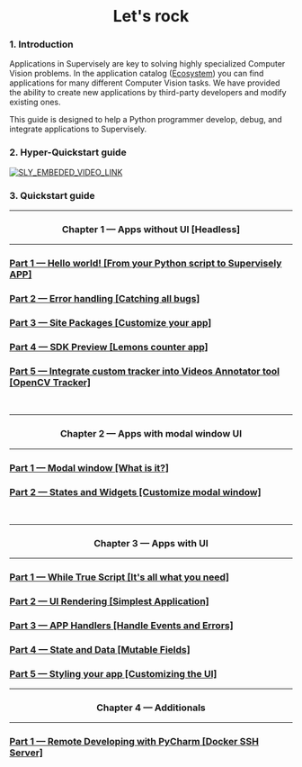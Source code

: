 <!-- <div align="center" markdown>

# **Content**

</div>


1. Headless apps (without UI)  

	1.1. Hello world! — From your Python script to Supervisely APP [part 1]  
	* Run you Python script in Supervisely
	* Describe app config.json
	* How to integrate into Supervisely (later)
	* How to run? (later)  

	1.2. Error handling — Catching all bugs [part 2]  
	* Supervisely Logger
	* Use [try:catch] with traceback
	* Error in task output  


	1.3. Site Packages — Customize your app [part 3]  
	* requirements.txt — add some package and print text at the end

	1.4. SDK Preview — Objects counter app [part 4]  
	* Environment files
	* Print objects count for every class in project
	* Link notebooks (more examples)
	* Link to full SDK docs


2. Modal window apps (simplest UI)

	2.1. Modal window — What is it? [part 5]
	* About states
	* HTML file
	* Hello world APP

	2.2. Widgets — Customize modal window [part 6]  
	* Element widgets
	* Timer APP
 -->

<div align="center" markdown>
<br/>  

# **Let's rock**

</div>

### 1. Introduction  
Applications in Supervisely are key to solving highly specialized Computer Vision problems. In the application catalog ([Ecosystem](https://app.supervise.ly/ecosystem/)) you can find applications for many different Computer Vision tasks. We have provided the ability to create new applications by third-party developers and modify existing ones.

This guide is designed to help a Python programmer develop, debug, and integrate applications to Supervisely.


### 2. Hyper-Quickstart guide  

<a data-key="sly-embeded-video-link" href="https://youtu.be/DwSLTCzhjzY" data-video-code="DwSLTCzhjzY">
    <img src="https://imgur.com/4Xi4rKA.png" alt="SLY_EMBEDED_VIDEO_LINK"  style="max-width:100%;">
</a>


### 3. Quickstart guide  

---

<div align="center" markdown>

### Chapter 1 — Apps without UI [Headless]

</div>

---
<div align="left" markdown>

### [Part 1 — Hello world! [From your Python script to Supervisely APP]](chapter-01-headless/part-01-hello-world/)

### [Part 2 — Error handling [Catching all bugs]](chapter-01-headless/part-02-errors-handling/)

### [Part 3 — Site Packages [Customize your app]](chapter-01-headless/part-03-site-packages/)

### [Part 4 — SDK Preview [Lemons counter app]](chapter-01-headless/part-04-sdk-preview/)

### [Part 5 — Integrate custom tracker into Videos Annotator tool [OpenCV Tracker]](chapter-01-headless/part-05-integrate-to-videos-annotator)
<br/>

</div>

---

<div align="center" markdown>

### Chapter 2 — Apps with modal window UI

</div>

---

<div align="left" markdown>

### [Part 1 — Modal window [What is it?]](chapter-02-modal-window/part-01-modal-window/)

### [Part 2 — States and Widgets [Customize modal window]](chapter-02-modal-window/part-02-states-and-widgets/)

<br/>

</div>

---

<div align="center" markdown>

### Chapter 3 — Apps with UI

</div>

---

### [Part 1 — While True Script [It's all what you need]](chapter-03-ui/part-01-while-true-script/)

### [Part 2 — UI Rendering [Simplest Application]](chapter-03-ui/part-02-ui-rendering/)

### [Part 3 — APP Handlers [Handle Events and Errors]](chapter-03-ui/part-03-app-handlers/)

### [Part 4 — State and Data [Mutable Fields]](chapter-03-ui/part-04-state-and-data/)

### [Part 5 — Styling your app [Customizing the UI]](chapter-03-ui/part-05-styling-your-app/)


---

<div align="center" markdown>

### Chapter 4 — Additionals

</div>

---

### [Part 1 — Remote Developing with PyCharm [Docker SSH Server]](https://github.com/supervisely-ecosystem/how-to-create-app/tree/master/chapter-04-additionals/part-01-remote-developing-with-pycharm)

